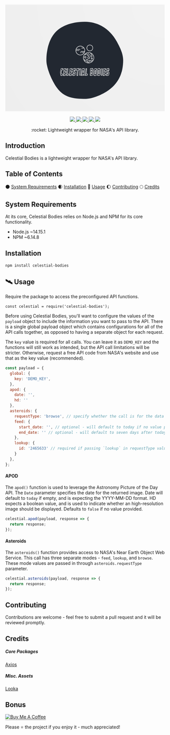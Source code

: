 <p align="center">
  <img src="./.github/assets/celestial-bodies.png" alt="Celestial Bodies">
</p>

<p align="center">
  <a href="#">
    <img src="https://img.shields.io/static/v1?label=status&message=Active%20Development&color=blue&style=flat-square&?logo=open-source-initiative&logoColor=ffffff">
  </a>
  <a href="#">
    <img src="https://img.shields.io/github/v/release/hieronymous-bean/celestial-bodies?include_prereleases&style=flat-square">
  </a>
  <a href="#">
    <img src="https://img.shields.io/github/issues-raw/hieronymous-bean/celestial-bodies?style=flat-square">
  </a>
  <a href="#">
    <img src="https://img.shields.io/github/license/hieronymous-bean/exemplar?style=flat-square">
  </a>
  <a href="#">
    <img src="https://img.shields.io/badge/gulp-builds_this_project-eb4a4b.svg?logo=data%3Aimage%2Fpng%3Bbase64%2CiVBORw0KGgoAAAANSUhEUgAAAAYAAAAOCAMAAAA7QZ0XAAAABlBMVEUAAAD%2F%2F%2F%2Bl2Z%2FdAAAAAXRSTlMAQObYZgAAABdJREFUeAFjAAFGRjSSEQzwUgwQkjAFAAtaAD0Ls2nMAAAAAElFTkSuQmCC&style=flat-square">
  </a>
  <br>
</p>

<p align="center">:rocket: Lightweight wrapper for NASA's API library.</p>





## Introduction
Celestial Bodies is a lightweight wrapper for NASA's API library. 




## Table of Contents

:new_moon: <a href="#system-requirements">System Requirements</a>
:waxing_crescent_moon: <a href="#installation">Installation</a>
:crescent_moon: <a href="#usage">Usage</a>
:moon: <a href="#contributing">Contributing</a>
:full_moon: <a href="#credits">Credits</a>



## System Requirements

At its core, Celestial Bodies relies on Node.js and NPM for its core functionality. 

- Node.js ~14.15.1
- NPM ~6.14.8


## Installation

```
npm install celestial-bodies
```

## :artificial_satellite: Usage
Require the package to access the preconfigured API functions.
```
const celestial = require('celestial-bodies');
```

Before using Celestial Bodies, you'll want to configure the values of the `payload` object to include the information you want to pass to the API. There is a single global payload object which contains configurations for all of the API calls together, as opposed to having a separate object for each request.

The `key` value is required for all calls. You can leave it as `DEMO_KEY` and the functions will still work as intended, but the API call limitations will be stricter. Otherwise, request a free API code from NASA's website and use that as the key value (recommended).

```js
const payload = {
  global: {
    key: 'DEMO_KEY',
  },
  apod: {
    date: '',
    hd: ''
  },
  asteroids: {
    requestType: 'browse', // specify whether the call is for the data feed or object lookup. Expecting `feed`, `lookup`, or 'browse'
    feed: {
      start_date: '', // optional - will default to today if no value provided. Format needs to be YYYY-MM-DD. 
      end_date: '' // optional - will default to seven days after today if no value provided. Format needs to be YYYY-MM-DD.
    },
    lookup: {
      id: '2465633' // required if passing `lookup` in requestType value.
    }
  },
};
```


#### APOD
The `apod()` function is used to leverage the Astronomy Picture of the Day API. 
The `Date` parameter specifies the date for the returned image. Date will default to `today` if empty, and is expecting the YYYY-MM-DD format.
HD expects a boolean value, and is used to indicate whether an high-resolution image should be displayed. Defaults to `false` if no value provided.


```js
celestial.apod(payload, response => {
  return response;
});
```




#### Asteroids
The `asteroids()` function provides access to NASA's Near Earth Object Web Service. This call has three separate modes - ``feed``, ``lookup``, and ``browse``. 
These mode values are passed in through ``asteroids.requestType`` parameter. 

```js
celestial.asteroids(payload, response => {
  return response;
});
```


## Contributing

Contributions are welcome - feel free to submit a pull request and it will be reviewed promptly. 

## Credits

##### Core Packages
<a href="https://github.com/axios/axios">Axios</a>

##### Misc. Assets
<a href="https://looka.com/">Looka</a>

## Bonus

<a href="https://www.buymeacoffee.com/hieronymousbean" target="_blank">
    <img src="https://www.buymeacoffee.com/assets/img/custom_images/orange_img.png" alt="Buy Me A Coffee" style="height: 41px !important;width: 174px !important;box-shadow: 0px 3px 2px 0px rgba(190, 190, 190, 0.5) !important;-webkit-box-shadow: 0px 3px 2px 0px rgba(190, 190, 190, 0.5) !important;" >
</a>

Please :star: the project if you enjoy it - much appreciated!